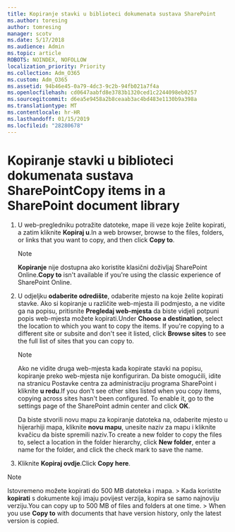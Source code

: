 ```yaml
---
title: Kopiranje stavki u biblioteci dokumenata sustava SharePoint
ms.author: toresing
author: tomresing
manager: scotv
ms.date: 5/17/2018
ms.audience: Admin
ms.topic: article
ROBOTS: NOINDEX, NOFOLLOW
localization_priority: Priority
ms.collection: Adm_O365
ms.custom: Adm_O365
ms.assetid: 94b46e45-0a79-4dc3-9c2b-94fb021a7f4a
ms.openlocfilehash: cd0647aabfd8e3783b1320ced1c2244098eb0257
ms.sourcegitcommit: d6ea5e9458a2b8ceaab3ac4bd483e1130b9a398a
ms.translationtype: MT
ms.contentlocale: hr-HR
ms.lasthandoff: 01/15/2019
ms.locfileid: "28280678"
---
```

# <a name="copy-items-in-a-sharepoint-document-library"></a><span data-ttu-id="84240-102">Kopiranje stavki u biblioteci dokumenata sustava SharePoint</span><span class="sxs-lookup"><span data-stu-id="84240-102">Copy items in a SharePoint document library</span></span>

1. <span data-ttu-id="84240-103">U web-pregledniku potražite datoteke, mape ili veze koje želite kopirati, a zatim kliknite **Kopiraj u**.</span><span class="sxs-lookup"><span data-stu-id="84240-103">In a web browser, browse to the files, folders, or links that you want to copy, and then click **Copy to**.</span></span>
    
    > [!NOTE]
    > <span data-ttu-id="84240-104">**Kopiranje** nije dostupna ako koristite klasični doživljaj SharePoint Online.</span><span class="sxs-lookup"><span data-stu-id="84240-104">**Copy to** isn't available if you're using the classic experience of SharePoint Online.</span></span> 
  
2. <span data-ttu-id="84240-p101">U odjeljku **odaberite odredište**, odaberite mjesto na koje želite kopirati stavke. Ako si kopiranje u različite web-mjesta ili podmjesto, a ne vidite ga na popisu, pritisnite **Pregledaj web-mjesta** da biste vidjeli potpuni popis web-mjesta možete kopirati.</span><span class="sxs-lookup"><span data-stu-id="84240-p101">Under **Choose a destination**, select the location to which you want to copy the items. If you're copying to a different site or subsite and don't see it listed, click **Browse sites** to see the full list of sites that you can copy to.</span></span> 
    
    > [!NOTE]
    > <span data-ttu-id="84240-p102">Ako ne vidite druga web-mjesta kada kopirate stavki na popisu, kopiranje preko web-mjesta nije konfiguriran. Da biste omogućili, idite na stranicu Postavke centra za administraciju programa SharePoint i kliknite **u redu**.</span><span class="sxs-lookup"><span data-stu-id="84240-p102">If you don't see other sites listed when you copy items, copying across sites hasn't been configured. To enable it, go to the settings page of the SharePoint admin center and click **OK**.</span></span> 
  
    <span data-ttu-id="84240-109">Da biste stvorili novu mapu za kopiranje datoteka na, odaberite mjesto u hijerarhiji mapa, kliknite **novu mapu**, unesite naziv za mapu i kliknite kvačicu da biste spremili naziv.</span><span class="sxs-lookup"><span data-stu-id="84240-109">To create a new folder to copy the files to, select a location in the folder hierarchy, click **New folder**, enter a name for the folder, and click the check mark to save the name.</span></span>
    
3. <span data-ttu-id="84240-110">Kliknite **Kopiraj ovdje**.</span><span class="sxs-lookup"><span data-stu-id="84240-110">Click **Copy here**.</span></span>
    
> [!NOTE]
>  <span data-ttu-id="84240-p103">Istovremeno možete kopirati do 500 MB datoteka i mapa. > Kada koristite **kopirati** s dokumente koji imaju povijest verzija, kopira se samo najnoviju verziju.</span><span class="sxs-lookup"><span data-stu-id="84240-p103">You can copy up to 500 MB of files and folders at one time. >  When you use **Copy to** with documents that have version history, only the latest version is copied.</span></span> 
  

